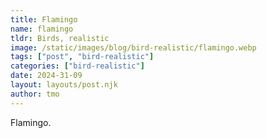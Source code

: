 ```yaml
---
title: Flamingo
name: flamingo
tldr: Birds, realistic
image: /static/images/blog/bird-realistic/flamingo.webp
tags: ["post", "bird-realistic"]
categories: ["bird-realistic"]
date: 2024-31-09
layout: layouts/post.njk
author: tmo
---
```


Flamingo.
